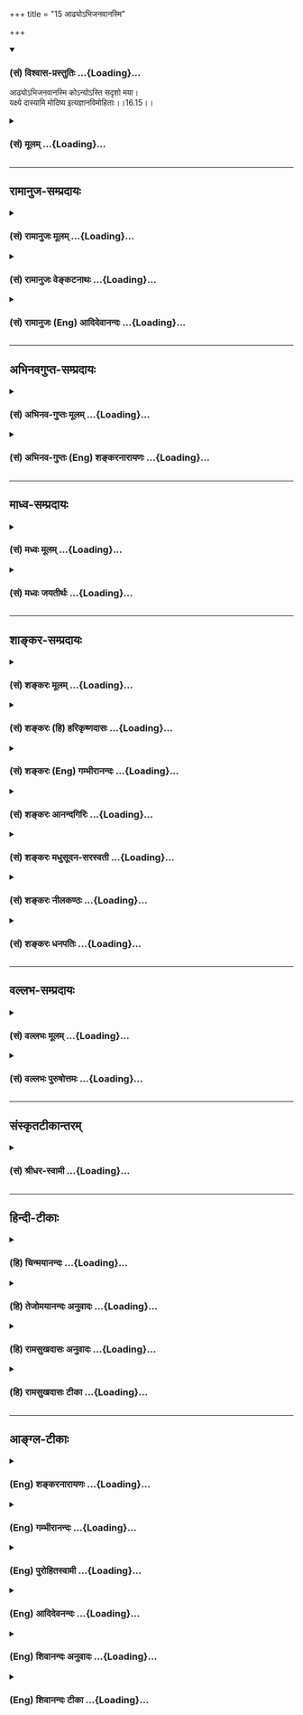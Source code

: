 +++
title = "15 आढ्योऽभिजनवानस्मि"

+++
<div class="js_include" newlevelforh1="3" title="(सं) विश्वास-प्रस्तुतिः" unfilled url="/purANam_vaiShNavam/mahAbhAratam/06-bhIShma-parva/03-bhagavad-gItA-parva/saMskRtam/vishvAsa-prastutiH/16_daivAsura-sampad-vib/15_ADhyo-bhijanavAna.md">
<details open><summary><h3>(सं) विश्वास-प्रस्तुतिः ...{Loading}...</h3></summary>

आढ्योऽभिजनवानस्मि कोऽन्योऽस्ति सदृशो मया।  
यक्ष्ये दास्यामि मोदिष्य इत्यज्ञानविमोहिताः।।16.15।।
</details>
</div>
<div class="js_include collapsed" newlevelforh1="3" title="(सं) मूलम्" unfilled url="/purANam_vaiShNavam/mahAbhAratam/06-bhIShma-parva/03-bhagavad-gItA-parva/saMskRtam/mUlam/16_daivAsura-sampad-vib/15_ADhyo-bhijanavAna.md">
<details><summary><h3>(सं) मूलम् ...{Loading}...</h3></summary>

आढ्योऽभिजनवानस्मि कोऽन्योऽस्ति सदृशो मया।  
यक्ष्ये दास्यामि मोदिष्य इत्यज्ञानविमोहिताः।।16.15।।
</details>
</div>


_________________
## रामानुज-सम्प्रदायः
<div class="js_include collapsed" newlevelforh1="3" title="(सं) रामानुजः मूलम्" unfilled url="/purANam_vaiShNavam/mahAbhAratam/06-bhIShma-parva/03-bhagavad-gItA-parva/saMskRtam/rAmAnujaH/mUlam/16_daivAsura-sampad-vib/15_ADhyo-bhijanavAna.md">
<details><summary><h3>(सं) रामानुजः मूलम् ...{Loading}...</h3></summary>

।।16.15।। अहं स्वतः च **आढ्यः** अस्मि; **अभिजनवान्** अस्मि स्वत एव
उत्तमकुले प्रसूतः अस्मि। अस्मिन् लोके **मया सदृशः कः अन्यः**
स्वसामर्थ्यलब्धसर्वविभवो विद्यते अहं स्वयम् एव **यक्ष्ये; दास्यामि;
मोदिष्ये** इति अज्ञानविमोहिताः ईश्वरानुग्रहनिरपेक्षेण स्वेन एव
यागदानादिकं कर्तुं शक्यम् इति अज्ञानविमोहिता मन्यन्ते।

</details>
</div>
<div class="js_include collapsed" newlevelforh1="3" title="(सं) रामानुजः वेङ्कटनाथः" unfilled url="/purANam_vaiShNavam/mahAbhAratam/06-bhIShma-parva/03-bhagavad-gItA-parva/saMskRtam/rAmAnujaH/venkaTanAthaH/16_daivAsura-sampad-vib/15_ADhyo-bhijanavAna.md">
<details><summary><h3>(सं) रामानुजः वेङ्कटनाथः ...{Loading}...</h3></summary>

  
  
।।16.15।। अस्मिँल्लोके इति -- लोकान्तरं तु नास्तीति हि तदभिप्रायः यद्वा
अस्तिशब्दाभिप्रेतः सार्वकालिकसमनिषेधविवक्षयाअस्मिँल्लोके इति निर्देशः।
यावल्लोकमन्वेषणेऽपीति भावः। प्रकृतैरेवाकारैरेकैकशोऽपि सदृशः प्रतिषिध्यत
इत्याह -- स्वसामर्थ्येति। मया सदृशः कः इत्येतावति वक्तव्ये अन्यशब्दः
अन्यत्वमेवासामर्थ्ये हेतुरिति द्योतनार्थः। यद्वा;मत्तोऽन्यो मया सदृशो
नास्ति अहमेव मया सदृशः इतिगगनं गगनाकारं सागरः सागरोपमः।
रामरावणयोर्युद्धं रामरावणयोरिव \[वा.रा.6।107।52\] इतिवद्भाव्यम्। यक्ष्ये
दास्यामि इत्येतत्सात्त्विकविडम्बनमात्रविश्रान्तेन
दम्भेनैव;दम्भेनाविधिपूर्वकम् \[16।17\] इति ह्यनन्तरं विशेष्यते। मोदिष्य
इति -- न स्वर्गादिविवक्षया; अपितु
यजमानत्वादिनिमित्तमहच्छब्दादिलाभेन। यक्ष्ये इत्यादिप्रतिपत्तावपि
प्राकरणिकीमहङ्कारोपहतिं दर्शयति --
ईश्वरानुग्रहनिरपेक्षेणेति। इत्यज्ञानविमोहिता इत्येव पर्याप्तंमन्यन्त इति
तु वैशद्यार्थमुक्तम्।  
  

</details>
</div>
<div class="js_include collapsed" newlevelforh1="3" title="(सं) रामानुजः (Eng) आदिदेवानन्दः" unfilled url="/purANam_vaiShNavam/mahAbhAratam/06-bhIShma-parva/03-bhagavad-gItA-parva/saMskRtam/rAmAnujaH/english/AdidevAnandaH/16_daivAsura-sampad-vib/15_ADhyo-bhijanavAna.md">
<details><summary><h3>(सं) रामानुजः (Eng) आदिदेवानन्दः ...{Loading}...</h3></summary>

16.15 'I am rich by myself. Who else is there in this world like me
gaining all glory with his own ability; I myself shall sacrifice, I
shall give alms and I shall rejoice' - thus they think deluded by
ignorance, viz., deluded by ignorance that they are themselves capable
of offering sacrifices, gifts etc., unaided by the grace of God.

</details>
</div>


_________________
## अभिनवगुप्त-सम्प्रदायः
<div class="js_include collapsed" newlevelforh1="3" title="(सं) अभिनव-गुप्तः मूलम्" unfilled url="/purANam_vaiShNavam/mahAbhAratam/06-bhIShma-parva/03-bhagavad-gItA-parva/saMskRtam/abhinava-guptaH/mUlam/16_daivAsura-sampad-vib/15_ADhyo-bhijanavAna.md">
<details><summary><h3>(सं) अभिनव-गुप्तः मूलम् ...{Loading}...</h3></summary>

।।16.13 -- 16.16।। इहमद्येत्यादि अशुचौ इत्यन्तम्। अनेकचित्ता +++(A
अनेकचिन्ताः N अनेकचित्तविभ्रान्ताः)+++ इतिनिश्चयाभावात्। अशुचौ निरये;
अवीच्यादौ; जन्ममरणसन्ताने च।

</details>
</div>
<div class="js_include collapsed" newlevelforh1="3" title="(सं) अभिनव-गुप्तः (Eng) शङ्करनारायणः" unfilled url="/purANam_vaiShNavam/mahAbhAratam/06-bhIShma-parva/03-bhagavad-gItA-parva/saMskRtam/abhinava-guptaH/english/shankaranArAyaNaH/16_daivAsura-sampad-vib/15_ADhyo-bhijanavAna.md">
<details><summary><h3>(सं) अभिनव-गुप्तः (Eng) शङ्करनारायणः ...{Loading}...</h3></summary>

16.15 See Coment under 16.16

</details>
</div>


_________________
## माध्व-सम्प्रदायः
<div class="js_include collapsed" newlevelforh1="3" title="(सं) मध्वः मूलम्" unfilled url="/purANam_vaiShNavam/mahAbhAratam/06-bhIShma-parva/03-bhagavad-gItA-parva/saMskRtam/madhvaH/mUlam/16_daivAsura-sampad-vib/15_ADhyo-bhijanavAna.md">
<details><summary><h3>(सं) मध्वः मूलम् ...{Loading}...</h3></summary>

।।16.15।। Sri Madhvacharya did not comment on this sloka.,

</details>
</div>
<div class="js_include collapsed" newlevelforh1="3" title="(सं) मध्वः जयतीर्थः" unfilled url="/purANam_vaiShNavam/mahAbhAratam/06-bhIShma-parva/03-bhagavad-gItA-parva/saMskRtam/madhvaH/jayatIrthaH/16_daivAsura-sampad-vib/15_ADhyo-bhijanavAna.md">
<details><summary><h3>(सं) मध्वः जयतीर्थः ...{Loading}...</h3></summary>

।।16.15।। Sri Jayatirtha did not comment on this sloka.  
  

</details>
</div>


_________________
## शाङ्कर-सम्प्रदायः
<div class="js_include collapsed" newlevelforh1="3" title="(सं) शङ्करः मूलम्" unfilled url="/purANam_vaiShNavam/mahAbhAratam/06-bhIShma-parva/03-bhagavad-gItA-parva/saMskRtam/shankaraH/mUlam/16_daivAsura-sampad-vib/15_ADhyo-bhijanavAna.md">
<details><summary><h3>(सं) शङ्करः मूलम् ...{Loading}...</h3></summary>

।।16.15।। --,**आढ्यः** धनेन; **अभिजनवान्** सप्तपुरुषं
श्रोत्रियत्वादिसंपन्नः -- तेनापि न मम तुल्यः अस्ति कश्चित्। **कः अन्यः
अस्ति सदृशः** तुल्यः **मया** किं च; **यक्ष्ये** यागेनापि अन्यान्
अभिभविष्यामि; **दास्यामि** नटादिभ्यः; **मोदिष्ये** हर्षं च अतिशयं
प्राप्स्यामि; **इति** एवम् **अज्ञानविमोहिताः** अज्ञानेन विमोहिताः
विविधम् अविवेकभावम् आपन्नाः।।

</details>
</div>
<div class="js_include collapsed" newlevelforh1="3" title="(सं) शङ्करः (हि) हरिकृष्णदासः" unfilled url="/purANam_vaiShNavam/mahAbhAratam/06-bhIShma-parva/03-bhagavad-gItA-parva/saMskRtam/shankaraH/hindI/harikRShNadAsaH/16_daivAsura-sampad-vib/15_ADhyo-bhijanavAna.md">
<details><summary><h3>(सं) शङ्करः (हि) हरिकृष्णदासः ...{Loading}...</h3></summary>

।।16.15।। मैं धनसे सम्पन्न हूँ और वंशकी अपेक्षासे अत्यन्त कुलीन हूँ;
अर्थात् सात पीढ़ियोंसे श्रोत्रिय आदि गुणोंसे सम्पन्न हूँ। सुतरां धन और
कुलमें भी मेरे समान दूसरा कौन है। अर्थात् कोई नहीं है। मैं यज्ञ करूँगा
अर्थात् यज्ञद्वारा भी दूसरोंका अपमान करूँगा; नट आदिको धन दूँगा और मोद --
अतिशय हर्षको प्राप्त होऊँगा इस प्रकार वे मनुष्य अज्ञानसे मोहित अर्थात्
नाना प्रकारकी अविवेकभावनासे युक्त होते हैं।

</details>
</div>
<div class="js_include collapsed" newlevelforh1="3" title="(सं) शङ्करः (Eng) गम्भीरानन्दः" unfilled url="/purANam_vaiShNavam/mahAbhAratam/06-bhIShma-parva/03-bhagavad-gItA-parva/saMskRtam/shankaraH/english/gambhIrAnandaH/16_daivAsura-sampad-vib/15_ADhyo-bhijanavAna.md">
<details><summary><h3>(सं) शङ्करः (Eng) गम्भीरानन्दः ...{Loading}...</h3></summary>

16.15 Adhyah, I am rich in wealth; abhi-janavan, high-born in respect of
my lineage; my seven generations are endowed with Vedic learnig etc.
From that point of view also there is none eal to me. Kah anyah, who
else; asti, is there; sadrsah, similar; maya, to me; Besides, yaksye, I
shall perform sacrifices; in respect of sacrifices also I shall defeat
others. Dasyami, I shall give-to actors and others; modisye, I shall
rejoice, and I shall derive intense joy. Iti, thus; are they
ajnana-vimohitah, diversely deluded by non-discrimination, subject to
various indiscrimination.

</details>
</div>
<div class="js_include collapsed" newlevelforh1="3" title="(सं) शङ्करः आनन्दगिरिः" unfilled url="/purANam_vaiShNavam/mahAbhAratam/06-bhIShma-parva/03-bhagavad-gItA-parva/saMskRtam/shankaraH/AnandagiriH/16_daivAsura-sampad-vib/15_ADhyo-bhijanavAna.md">
<details><summary><h3>(सं) शङ्करः आनन्दगिरिः ...{Loading}...</h3></summary>

।।16.15।। विद्यावृत्तधनाभिजनैर्मत्तुल्यो नास्तीत्याह -- **आढ्य इति।**
तथापि यागदानाभ्यां तत्फलेन वा कश्चिदधिको भविष्यतीत्याशङ्क्याह
**किञ्चेति।** नच तेषामेषोऽभिप्रायः साधीयानित्याह -- **इत्येवमिति।**

</details>
</div>
<div class="js_include collapsed" newlevelforh1="3" title="(सं) शङ्करः मधुसूदन-सरस्वती" unfilled url="/purANam_vaiShNavam/mahAbhAratam/06-bhIShma-parva/03-bhagavad-gItA-parva/saMskRtam/shankaraH/madhusUdana-sarasvatI/16_daivAsura-sampad-vib/15_ADhyo-bhijanavAna.md">
<details><summary><h3>(सं) शङ्करः मधुसूदन-सरस्वती ...{Loading}...</h3></summary>

।।16.15।। ननु धनेन कुलेन वा कश्चित्त्वत्तुल्यः स्यादित्यत आह -- आढ्य इति।
आढ्यो धनी अभिजनवान् कुलीनोऽप्यहमेवास्मि अतः कोऽन्योऽस्ति सदृशो मया न
कोपीत्यर्थः। यागेन दानेन वा कश्चितुल्यः स्यादित्यत आह -- यक्ष्य इति।
यक्ष्ये यागेनाप्यन्यानभिभविष्यामि; दास्यामि धनं स्तावकेभ्यो नटादिभ्यश्च।
ततश्च मोदिष्ये मोदं हर्षं लप्स्ये नर्तक्यादिभिः सहेत्येवमज्ञानेनाविवेकेन
विमोहिता विविधं मोहं भ्रमपरंपरां प्रापिताः।

</details>
</div>
<div class="js_include collapsed" newlevelforh1="3" title="(सं) शङ्करः नीलकण्ठः" unfilled url="/purANam_vaiShNavam/mahAbhAratam/06-bhIShma-parva/03-bhagavad-gItA-parva/saMskRtam/shankaraH/nIlakaNThaH/16_daivAsura-sampad-vib/15_ADhyo-bhijanavAna.md">
<details><summary><h3>(सं) शङ्करः नीलकण्ठः ...{Loading}...</h3></summary>

।।16.15।। आढ्यो धनी। अभिजनवान् कुलीनः अज्ञानेन अविवेकेन मोहिताः विविधं
भ्रमं प्रापिताः।

</details>
</div>
<div class="js_include collapsed" newlevelforh1="3" title="(सं) शङ्करः धनपतिः" unfilled url="/purANam_vaiShNavam/mahAbhAratam/06-bhIShma-parva/03-bhagavad-gItA-parva/saMskRtam/shankaraH/dhanapatiH/16_daivAsura-sampad-vib/15_ADhyo-bhijanavAna.md">
<details><summary><h3>(सं) शङ्करः धनपतिः ...{Loading}...</h3></summary>

।।16.15।। पुनरप्यासुराणामभिप्रायं वर्णयति। आढ्यो धनेन। अभिजनवान्
सप्तपुरुषं श्रोत्रायत्वादिसंपन्नोऽहमस्मि तस्मान्मया धनाढ्येन
सदृशस्तुल्योऽन्यः कोऽस्ति। न कोऽपीत्यर्थः। किंच यागादानाभ्यां तत्फलेन
चान्येभ्योऽधिको भविष्यामीत्याह। यक्ष्ये योगेनाप्यन्यानभिभविष्यामि।
दास्यामि नटस्तावकादिभ्यः। मोदिष्ये हर्षं चातिशयं यागदानफलं प्राप्स्यामि।
दानादिना चापरानभिभविष्यामीत्येवमज्ञानेन विमोहिताः विविधं मोहिताः
अविवेकभावमापन्नास्तथा चैतेषामबिप्रायोऽसाधीयान् कदापि नोपादेय इति भावः।

</details>
</div>


_________________
## वल्लभ-सम्प्रदायः
<div class="js_include collapsed" newlevelforh1="3" title="(सं) वल्लभः मूलम्" unfilled url="/purANam_vaiShNavam/mahAbhAratam/06-bhIShma-parva/03-bhagavad-gItA-parva/saMskRtam/vallabhaH/mUlam/16_daivAsura-sampad-vib/15_ADhyo-bhijanavAna.md">
<details><summary><h3>(सं) वल्लभः मूलम् ...{Loading}...</h3></summary>

।।16.14 -- 16.15।। किञ्चअसौ मया हतः इति अभेदमगृह्य। ईश्वरोऽहमस्मि मोदिष्ये
इत्यज्ञानविमोहिताः।

</details>
</div>
<div class="js_include collapsed" newlevelforh1="3" title="(सं) वल्लभः पुरुषोत्तमः" unfilled url="/purANam_vaiShNavam/mahAbhAratam/06-bhIShma-parva/03-bhagavad-gItA-parva/saMskRtam/vallabhaH/puruShottamaH/16_daivAsura-sampad-vib/15_ADhyo-bhijanavAna.md">
<details><summary><h3>(सं) वल्लभः पुरुषोत्तमः ...{Loading}...</h3></summary>

  
  
।।16.15।। किञ्च आढ्यो विपुलधनवान्; अभिजनवान् सत्कुलोत्पन्नः; मया सदृशः
समोऽन्यः कोऽस्ति न कोऽपीत्यर्थः। तथापि यक्ष्ये यज्ञादिभिः
प्रतिष्ठार्थमित्यर्थः। दास्यामि अधमेभ्योऽनुवर्तिभ्यः; मोदिष्ये
हर्षमाप्स्यामि; इति अमुना प्रकारेण अज्ञानेन विमोहिताः
पूर्वोक्तधर्मेष्वभिनिविष्टा भवन्तीत्यर्थः।  
  

</details>
</div>


_________________
## संस्कृतटीकान्तरम्
<div class="js_include collapsed" newlevelforh1="3" title="(सं) श्रीधर-स्वामी" unfilled url="/purANam_vaiShNavam/mahAbhAratam/06-bhIShma-parva/03-bhagavad-gItA-parva/saMskRtam/shrIdhara-svAmI/16_daivAsura-sampad-vib/15_ADhyo-bhijanavAna.md">
<details><summary><h3>(सं) श्रीधर-स्वामी ...{Loading}...</h3></summary>

।।16.15।। किंच **--** **आढ्य इति।** आढ्यो धनादिसंपन्नः अभिजनवान्कुलीनः।
यक्ष्ये यागाद्यनुष्ठानेनापि दीक्षितान्तरेभ्यः सकाशान्महतीं प्रतिष्ठां
प्राप्स्यामि। दास्यामि स्तावकेभ्यश्च। मोदिष्ये हर्षं
प्राप्स्यामीत्येवमज्ञानेन विमोहिताः मिथ्याभिनिवेशं प्रापिताः।

</details>
</div>


_________________
## हिन्दी-टीकाः
<div class="js_include collapsed" newlevelforh1="3" title="(हि) चिन्मयानन्दः" unfilled url="/purANam_vaiShNavam/mahAbhAratam/06-bhIShma-parva/03-bhagavad-gItA-parva/hindI/chinmayAnandaH/16_daivAsura-sampad-vib/15_ADhyo-bhijanavAna.md">
<details><summary><h3>(हि) चिन्मयानन्दः ...{Loading}...</h3></summary>

।।16.15।। अज्ञान और उससे उत्पन्न विपरीत ज्ञान से मोहित तथा गर्व और मद से
उन्मत्त आसुरी पुरुष जगत् की ओर इसी भ्रामक दृष्टि से देखता है। ऐसी स्थिति
में स्वयं का तथा जगत् के साथ अपने संबंध का त्रुटिपूर्ण मूल्यांकन करना
स्वाभाविक ही है। उसे अपने धन; वैभव और कुल का इतना अभिमान होता है कि वह
अपने समक्ष सभी को तुच्छ समझता है। स्वयं ही समाज से बहिष्कृत होकर वह
मिथ्या अभिमान के महल में रहता है और असंख्य प्रकार की मानसिक यातनाओं का
कष्ट भी भोगता रहता है। उसकी महत्त्वाकांक्षा यह होती है कि यज्ञादि के
द्वारा वह देवताओं पर भी शासन करे और दान के द्वारा सम्पूर्ण जगत् का क्रय
कर ले। इस प्रकार; सम्मानित और पूजित होकर मैं मौज करूँगा। वे अज्ञान के
गर्त में पड़े हुए आसुरी पुरुष के कुछ अत्यन्त विक्षिप्ततापूर्ण कथन
हैं। उपर्युक्त तीन श्लोकों का सारांश बताते हुए कहते हैं

</details>
</div>
<div class="js_include collapsed" newlevelforh1="3" title="(हि) तेजोमयानन्दः अनुवादः" unfilled url="/purANam_vaiShNavam/mahAbhAratam/06-bhIShma-parva/03-bhagavad-gItA-parva/hindI/tejomayAnandaH/anuvAdaH/16_daivAsura-sampad-vib/15_ADhyo-bhijanavAna.md">
<details><summary><h3>(हि) तेजोमयानन्दः अनुवादः ...{Loading}...</h3></summary>

।।16.15।। "मैं धनवान् और श्रेष्ठकुल में जन्मा हूँ। मेरे समान दूसरा कौन
है;",'मैं यज्ञ करूंगा', 'मैं दान दूँगा', 'मैं मौज करूँगा' - इस प्रकार के
अज्ञान से वे मोहित होते हैं।।

</details>
</div>
<div class="js_include collapsed" newlevelforh1="3" title="(हि) रामसुखदासः अनुवादः" unfilled url="/purANam_vaiShNavam/mahAbhAratam/06-bhIShma-parva/03-bhagavad-gItA-parva/hindI/rAmasukhadAsaH/anuvAdaH/16_daivAsura-sampad-vib/15_ADhyo-bhijanavAna.md">
<details><summary><h3>(हि) रामसुखदासः अनुवादः ...{Loading}...</h3></summary>

।।16.15।। हम धनवान् हैं, बहुत-से मनुष्य हमारे पास हैं, हमारे समान और कौन
है; हम खूब यज्ञ करेंगे, दान देंगे और मौज करेंगे -- इस तरह वे अज्ञानसे
मोहित रहते हैं।

</details>
</div>
<div class="js_include collapsed" newlevelforh1="3" title="(हि) रामसुखदासः टीका" unfilled url="/purANam_vaiShNavam/mahAbhAratam/06-bhIShma-parva/03-bhagavad-gItA-parva/hindI/rAmasukhadAsaH/TIkA/16_daivAsura-sampad-vib/15_ADhyo-bhijanavAna.md">
<details><summary><h3>(हि) रामसुखदासः टीका ...{Loading}...</h3></summary>

।।16.15।।***व्याख्या --***  आसुर स्वभाववाले व्यक्ति अभिमानके परायण
होकर इस प्रकारके मनोरथ करते हैं, -- **आढ्योऽभिजनवानस्मि --** कितना धन
हमारे पास है कितना सोनाचाँदी; मकान; खेत; जमीन हमारे पास है कितने अच्छे
आदमी; ऊँचे पदाधिकारी हमारे पक्षमें हैं हम धन और जनके बलपर; रिश्वत और
सिफारिशके बलपर जो चाहें; वही कर सकते हैं।**कोऽन्योऽस्ति सदृशो मया --**
आप इतने घूमेफिरे हो; आपको कई आदमी मिले होंगे पर आप बताओ; हमारे समान आपने
कोई देखा है क्या **यक्ष्ये दास्यामि --** हम ऐसा यज्ञ करेंगे; ऐसा दान
करेंगे कि सबपर टाँग फेर देंगे थोड़ासा यज्ञ करनेसे; थोड़ासा दान देनेसे;
थोड़ेसे ब्राह्मणोंको भोजन कराने आदिसे क्या होता है हम तो ऐसे यज्ञ; दान
आदि करेंगे; जैसे आजतक किसीने न किये हों। क्योंकि मामूली यज्ञ; दान करनेसे
लोगोंको क्या पता लगेगा कि इन्होंने यज्ञ किया; दान दिया। बड़े यज्ञ; दानसे
हमारा नाम अखबारोंमें निकलेगा। किसी धर्मशालामें मकान बनवायेंगे; तो उसमें
हमारा नाम खुदवाया जायेगा; जिससे हमारी यादगारी रहेगी। **मोदिष्ये --** हम
कितने बड़े आदमी हैं हमें सब तरहसे सब सामग्री सुलभ है अतः हम आनन्दसे मौज
करेंगे। इस प्रकार अभिमानको लेकर मनोरथ करनेवाले आसुर लोग केवल करेंगे;
करेंगे -- ऐसा मनोरथ ही करते रहते हैं; वास्तवमें करतेकराते कुछ नहीं। वे
करेंगे भी; तो वह भी नाममात्रके लिये करेंगे (जिसा उल्लेख आगे सत्रहवें
श्लोकमें आया है)। कारण कि **इत्यज्ञानविमोहिताः --** इस प्रकार तेरहवें;
चौदहवें और पन्द्रहवें श्लोकमें वर्णित मनोरथ करनेवाले आसुर लोग अज्ञानसे
मोहित रहते हैं अर्थात् मूढ़ताके कारण ही उनकी ऐसे मनोरथवाली वृत्ति होती
है।  
  
***सम्बन्ध --***  परमात्मासे विमुख हुए आसुरी सम्पदावालोंको जीतेजी
अशान्ति; जलन; संताप आदि तो होते ही हैं; पर मरनेपर उनकी क्या गति होती है
-- इसको आगेके श्लोकमें बताते हैं।

</details>
</div>


_________________
## आङ्ग्ल-टीकाः
<div class="js_include collapsed" newlevelforh1="3" title="(Eng) शङ्करनारायणः" unfilled url="/purANam_vaiShNavam/mahAbhAratam/06-bhIShma-parva/03-bhagavad-gItA-parva/english/shankaranArAyaNaH/16_daivAsura-sampad-vib/15_ADhyo-bhijanavAna.md">
<details><summary><h3>(Eng) शङ्करनारायणः ...{Loading}...</h3></summary>

16.15. 'I am rich; I am of of noble birth; who else is eal ot me ; I
shall perform sacrifices; I shall give gifts; and I shall rejoice' -
deluded by these wrong ideas;

</details>
</div>
<div class="js_include collapsed" newlevelforh1="3" title="(Eng) गम्भीरानन्दः" unfilled url="/purANam_vaiShNavam/mahAbhAratam/06-bhIShma-parva/03-bhagavad-gItA-parva/english/gambhIrAnandaH/16_daivAsura-sampad-vib/15_ADhyo-bhijanavAna.md">
<details><summary><h3>(Eng) गम्भीरानन्दः ...{Loading}...</h3></summary>

16.15 'I am rich and high-born; who else is there similar to me; I shall
perform sacrifices; I shall give, I shall rejoice,'-thus they are
diversely deluded by non-discrimination.

</details>
</div>
<div class="js_include collapsed" newlevelforh1="3" title="(Eng) पुरोहितस्वामी" unfilled url="/purANam_vaiShNavam/mahAbhAratam/06-bhIShma-parva/03-bhagavad-gItA-parva/english/purohitasvAmI/16_daivAsura-sampad-vib/15_ADhyo-bhijanavAna.md">
<details><summary><h3>(Eng) पुरोहितस्वामी ...{Loading}...</h3></summary>

16.15 I am rich, I am well-bred; who is there to compare with me; I will
sacrifice, I will give, I will pay - and I will enjoy. Thus blinded by
Ignorance,

</details>
</div>
<div class="js_include collapsed" newlevelforh1="3" title="(Eng) आदिदेवनन्दः" unfilled url="/purANam_vaiShNavam/mahAbhAratam/06-bhIShma-parva/03-bhagavad-gItA-parva/english/AdidevanandaH/16_daivAsura-sampad-vib/15_ADhyo-bhijanavAna.md">
<details><summary><h3>(Eng) आदिदेवनन्दः ...{Loading}...</h3></summary>

16.15 ' I am wealthy and high-born; who else is eal to me; I shall
sacrifice, I shall give alms, I shall rejoice.' Thus they think, deluded
byignorance.

</details>
</div>
<div class="js_include collapsed" newlevelforh1="3" title="(Eng) शिवानन्दः अनुवादः" unfilled url="/purANam_vaiShNavam/mahAbhAratam/06-bhIShma-parva/03-bhagavad-gItA-parva/english/shivAnandaH/anuvAdaH/16_daivAsura-sampad-vib/15_ADhyo-bhijanavAna.md">
<details><summary><h3>(Eng) शिवानन्दः अनुवादः ...{Loading}...</h3></summary>

16.15 "I am rich and born in a noble family. Who else is equal to me; I
shall perform sacrifices. I shall give (charity). I shall rejoice," thus
deluded by ignorance.

</details>
</div>
<div class="js_include collapsed" newlevelforh1="3" title="(Eng) शिवानन्दः टीका" unfilled url="/purANam_vaiShNavam/mahAbhAratam/06-bhIShma-parva/03-bhagavad-gItA-parva/english/shivAnandaH/TIkA/16_daivAsura-sampad-vib/15_ADhyo-bhijanavAna.md">
<details><summary><h3>(Eng) शिवानन्दः टीका ...{Loading}...</h3></summary>

16.15 आढ्यः rich; अभिजनवान् wellborn; अस्मि (I) am; कः who; अन्यः else;
अस्ति is; सदृशः eal; मया to me; यक्ष्ये (I) will sacrifice; दास्यामि (I)
will give; मोदिष्ये (I) will rejoice; इति thus; अज्ञानविमोहिताः deluded
by ignorance.Commentary Kubera (the god of wealth) may be wealthy; but
he cannot be compared with me. Even Vishnu Himself does not possess the
wealth that I possess. In comparison with my illustrious family and the
extent of my relations even Brahma is indeed of inferior descent. They
are as nothing when compared with me. Who then is there in the whole
world eal to meWellborn Born in a family learned in the scriptures for
seven generations. None is eal to me in this respect. I will do may
sacrificial rites to get name and fame. None is eal to me in this
respect also. I will give money and presents to those who entertain me
with dance; music and songs in praise of me. None is eal to me in
charity (giving) also. I will indulge in eating; drinking and women.

</details>
</div>
